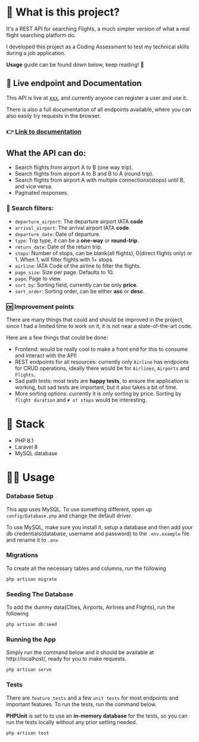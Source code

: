 


# 🐘 What is this project?
It's a REST API for searching Flights, a much simpler version of what a real flight searching platform do.

I developed this project as a Coding Assessment to test my technical skills during a job application.

**Usage** guide can be found down below, keep reading! 🙂 

## 📃 Live endpoint and Documentation
This API is live at [xxx](), and currently anyone can register a user and use it.

There is also a full documentation of all endpoints available, where you can also easily try requests in the browser.

### 👉 [Link to documentation]()

## What the API can do:
- Search flights from airport A to B (one way trip).
- Search flights from airport A to B and B to A (round trip).
- Search flights from airport A with multiple connections(stops) until B, and vice versa.
- Paginated responses.

### 🔎 Search filters:
- `departure_airport`: The departure airport IATA **code**
- `arrival_airport`: The arrival airport IATA **code**.
- `departure_date`: Date of departure.
- `type`: Trip type, it can be a **one-way** or **round-trip**.
- `return_date`: Date of the return trip.
- `stops`: Number of stops, can be blank(all flights), 0(direct flights only) or 1. When 1, will filter flights with 1+ stops
- `airline`: IATA Code of the airline to filter the flights.
- `page_size`: Size per page. Defaults to 10.
- `page`: Page to view.
- `sort_by`: Sorting field, currently can be only **price**.
- `sort_order`: Sorting order, can be either **asc** or **desc**.

### 🆗 Improvement points
There are many things that could and should be improved in the project, since I had a limited time to work on it, it is not near a state-of-the-art code.

Here are a few things that could be done:
- Frontend: would be really cool to make a front end for this to consume and interact with the API!
- REST endpoints for all resources: currently only `Airline` has endpoints for CRUD operations, ideally there would be for `Airlines`, `Airports` and `Flights`.
- Sad path tests: most tests are **happy tests**, to ensure the application is working, but sad tests are important, but it also takes a bit of time.
- More sorting options: currently it is only sorting by price. Sorting by `flight duration` and `# of stops` would be interesting.

# 🚀 Stack
- PHP 8.1
- Laravel 8
- MySQL database

# 🧑‍💻 Usage

### Database Setup
This app uses MySQL. To use something different, open up `config/Database.php` and change the default driver.

To use MySQL, make sure you install it, setup a database and then add your db credentials(database, username and password)
to the `.env.example` file and rename it to `.env`

### Migrations
To create all the necessary tables and columns, run the following
```
php artisan migrate
```

### Seeding The Database
To add the dummy data(Cities, Airports, Airlines and Flights), run the following
```
php artisan db:seed
```

### Running the App
Simply run the command below and it should be available at http://localhost/, ready for you to make requests.
```
php artisan serve
```

### Tests
There are `feature tests` and a few `unit tests` for most endpoints and important features. To run the tests, run the command below.

**PHPUnit** is set to to use an **in-memory database** for the tests, so you can run the tests locally without any prior setting needed.


```
php artisan test
```

